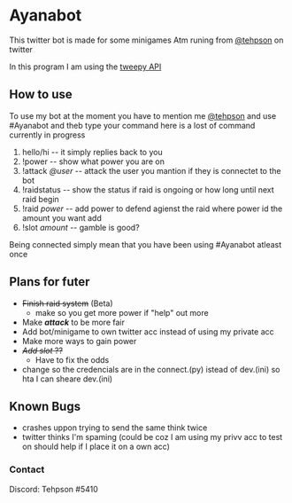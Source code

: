 # Ayanabot

This twitter bot is made for some minigames Atm runing from [@tehpson](https://twitter.com/tehpson) on twitter

In this program I am using the [tweepy API](https://www.tweepy.org/) 

## How to use
To use my bot at the moment you have to mention me [@tehpson](https://twitter.com/tehpson) and use #Ayanabot and theb type your command
here is a lost of command currently in progress
1. hello/hi -- it simply replies back to you
2. !power -- show what power you are on
3. !attack *@user* -- attack the user you mantion if they is connectet to the bot
4. !raidstatus -- show the status if raid is ongoing or how long until next raid begin
5. !raid *power* -- add power to defend agienst the raid where power id the amount you want add
6. !slot *amount* -- gamble is good? 

Being connected simply mean that you have been using #Ayanabot atleast once


## Plans for futer
* ~~Finish raid system~~ (Beta)
    * make so you get more power if "help" out more
* Make ***attack*** to be more fair  
* Add bot/minigame to own twitter acc instead of using my private acc
* Make more ways to gain power
* ~~*Add slot* ??~~
    * Have to fix the odds
* change so the credencials are in the connect.(py) istead of dev.(ini) so hta I can sheare dev.(ini)

## Known Bugs
* crashes uppon trying to send the same think twice
* twitter thinks I'm spaming (could be coz I am using my privv acc to test on should help if I place it on a own acc)

### Contact
Discord: Tehpson #5410  

